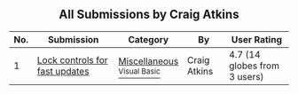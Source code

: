 ﻿<div align="center">

## All Submissions by Craig Atkins

</div>

No.  | Submission | Category | By   | User Rating
---- | ---------- | -------- | ---- | -----------
1 | [Lock controls for fast updates<br />](https://github.com/Planet-Source-Code/craig-atkins-lock-controls-for-fast-updates__1-28949) | [Miscellaneous<br /><sup>Visual Basic</sup>](../ByCategory/miscellaneous__1-1.md) | Craig Atkins | 4.7 (14 globes from 3 users)
